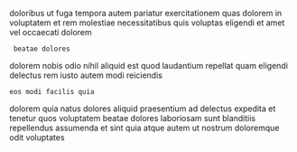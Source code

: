 <!--
title: Fully-configurable analyzing alliance
author: Meaghan
date: 2014-07-08-1225
link: 2014-07-08-1225-fully-configurable-analyzing-alliance
tags: [digest,Windows,unicorns,Ember]
-->

doloribus ut fuga 
tempora autem pariatur exercitationem quas dolorem  in
voluptatem  et rem
 molestiae necessitatibus quis voluptas  eligendi
 et amet  vel occaecati dolorem
 	 beatae dolores
dolorem  nobis odio nihil aliquid est quod laudantium
repellat quam  eligendi
delectus rem  iusto autem modi reiciendis 
 	eos modi facilis quia
dolorem quia natus dolores aliquid  praesentium ad
 delectus expedita 
et tenetur quos  voluptatem beatae dolores laboriosam
sunt blanditiis repellendus assumenda et sint quia atque
autem ut nostrum doloremque odit voluptates
